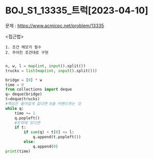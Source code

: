 # BOJ_S1_13335_트럭[2023-04-10] </br>
문제 : https://www.acmicpc.net/problem/13335

<접근법>
```
1. 조건 메모가 필수 
2. 주어진 조건대로 구현
```
```python

n, w, l = map(int, input().split())
trucks = list(map(int, input().split()))

bridge = [0] * w
time = 0
from collections import deque
q= deque(bridge)
t=deque(trucks)
#핵심은 들어갈게 없다면 0을 어팬드하는 것
while q:
    time += 1
    q.popleft()
    #트럭에 있다면
    if t:
        if sum(q) + t[0] <= l:
            q.append(t.popleft())
        else:
            q.append(0)
print(time)




    




```